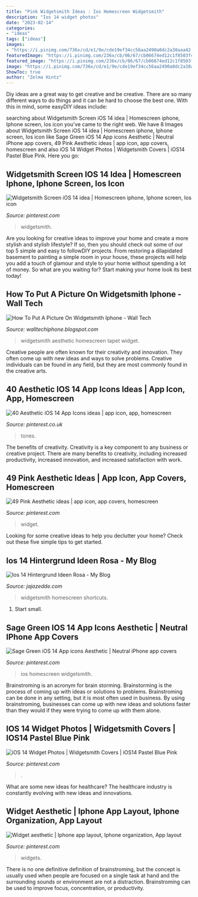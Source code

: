 ```yaml
---
title: "Pink Widgetsmith Ideas : Ios Homescreen Widgetsmith"
description: "Ios 14 widget photos"
date: "2023-02-14"
categories:
- "ideas"
tags: ["ideas"]
images:
- "https://i.pinimg.com/736x/cd/e1/9e/cde19ef34cc56aa2490a0dc2a38aaa42.jpg"
featuredImage: "https://i.pinimg.com/236x/cb/06/67/cb06674ed12c1f8503fcc686ba8b7d28.jpg"
featured_image: "https://i.pinimg.com/236x/cb/06/67/cb06674ed12c1f8503fcc686ba8b7d28.jpg"
image: "https://i.pinimg.com/736x/cd/e1/9e/cde19ef34cc56aa2490a0dc2a38aaa42.jpg"
ShowToc: true
author: "Zelma Hintz"
---
```



Diy ideas are a great way to get creative and be creative. There are so many different ways to do things and it can be hard to choose the best one. With this in mind, some easyDIY ideas include:

	

		
searching about Widgetsmith Screen iOS 14 idea | Homescreen iphone, Iphone screen, Ios icon you've came to the right web. We have 8 Images about Widgetsmith Screen iOS 14 idea | Homescreen iphone, Iphone screen, Ios icon like Sage Green iOS 14 App icons Aesthetic | Neutral iPhone app covers, 49 Pink Aesthetic ideas | app icon, app covers, homescreen and also iOS 14 Widget Photos | Widgetsmith Covers | iOS14 Pastel Blue Pink. Here you go:
		
    
## Widgetsmith Screen IOS 14 Idea | Homescreen Iphone, Iphone Screen, Ios Icon

<img loading=lazy src="https://i.pinimg.com/originals/22/13/d0/2213d0d09dd9169fa0c596ae9542a60a.jpg" onerror="this.onerror=null;this.src='https://tse3.mm.bing.net/th?id=OIP.FkjM12pWC5S-d2Fwj2bJlQHaNK&amp;pid=15.1';" alt="Widgetsmith Screen iOS 14 idea | Homescreen iphone, Iphone screen, Ios icon">

_Source: pinterest.com_

>widgetsmith. 

	

Are you looking for creative ideas to improve your home and create a more stylish and stylish lifestyle? If so, then you should check out some of our top 5 simple and easy to followDIY projects. From restoring a dilapidated basement to painting a simple room in your house, these projects will help you add a touch of glamour and style to your home without spending a lot of money. So what are you waiting for? Start making your home look its best today!

    
## How To Put A Picture On Widgetsmith Iphone - Wall Tech

<img loading=lazy src="https://i.pinimg.com/736x/0c/9d/55/0c9d55a450cf1dcf9d8d2d4de6f19014.jpg" onerror="this.onerror=null;this.src='https://tse2.mm.bing.net/th?id=OIP.lC4cF0y9v3VCfogScW2tXgHaMu&amp;pid=15.1';" alt="How To Put A Picture On Widgetsmith Iphone - Wall Tech">

_Source: walltechiphone.blogspot.com_

>widgetsmith aesthetic homescreen tapet widget. 

	

Creative people are often known for their creativity and innovation. They often come up with new ideas and ways to solve problems. Creative individuals can be found in any field, but they are most commonly found in the creative arts.

    
## 40 Aesthetic IOS 14 App Icons Ideas | App Icon, App, Homescreen

<img loading=lazy src="https://i.pinimg.com/236x/cb/06/67/cb06674ed12c1f8503fcc686ba8b7d28.jpg" onerror="this.onerror=null;this.src='https://tse1.mm.bing.net/th?id=OIP.O8tYFPoDbzd99O-wiFdj8gAAAA&amp;pid=15.1';" alt="40 Aesthetic iOS 14 App Icons ideas | app icon, app, homescreen">

_Source: pinterest.co.uk_

>tones. 

	

The benefits of creativity.
Creativity is a key component to any business or creative project. There are many benefits to creativity, including increased productivity, increased innovation, and increased satisfaction with work.

    
## 49 Pink Aesthetic Ideas | App Icon, App Covers, Homescreen

<img loading=lazy src="https://i.pinimg.com/236x/a3/6d/73/a36d73c36776b7300a1f26f92c4046a4.jpg" onerror="this.onerror=null;this.src='https://tse4.mm.bing.net/th?id=OIP.zJmgNmImJ6t1Rms01UeMHwAAAA&amp;pid=15.1';" alt="49 Pink Aesthetic ideas | app icon, app covers, homescreen">

_Source: pinterest.com_

>widget. 

	

Looking for some creative ideas to help you declutter your home? Check out these five simple tips to get started.

    
## Ios 14 Hintergrund Ideen Rosa - My Blog

<img loading=lazy src="https://i.pinimg.com/originals/1c/af/07/1caf07d7b91afb35aa4c4f5292f0e6d5.jpg" onerror="this.onerror=null;this.src='https://tse2.mm.bing.net/th?id=OIP.A_CX-QOX9NWY8IM70tF3hgHaM4&amp;pid=15.1';" alt="Ios 14 Hintergrund Ideen Rosa - My Blog">

_Source: jajazedde.com_

>widgetsmith homescreen shortcuts. 

	

1. Start small.

    
## Sage Green IOS 14 App Icons Aesthetic | Neutral IPhone App Covers

<img loading=lazy src="https://i.pinimg.com/736x/eb/3a/22/eb3a222ceb9849a8b49c44f778745eb8.jpg" onerror="this.onerror=null;this.src='https://tse1.mm.bing.net/th?id=OIP.P8BaDatGl45YW4afDeKV-wHaPC&amp;pid=15.1';" alt="Sage Green iOS 14 App icons Aesthetic | Neutral iPhone app covers">

_Source: pinterest.com_

>ios homescreen widgetsmith. 

	

Brainstroming is an acronym for brain storming. Brainstorming is the process of coming up with ideas or solutions to problems. Brainstroming can be done in any setting, but it is most often used in business. By using brainstroming, businesses can come up with new ideas and solutions faster than they would if they were trying to come up with them alone.

    
## IOS 14 Widget Photos | Widgetsmith Covers | IOS14 Pastel Blue Pink

<img loading=lazy src="https://i.pinimg.com/736x/cd/e1/9e/cde19ef34cc56aa2490a0dc2a38aaa42.jpg" onerror="this.onerror=null;this.src='https://tse1.mm.bing.net/th?id=OIP.MWhi-7gscB_96U63Wg6D4AHaM1&amp;pid=15.1';" alt="iOS 14 Widget Photos | Widgetsmith Covers | iOS14 Pastel Blue Pink">

_Source: pinterest.com_

>. 

	

What are some new ideas for healthcare?
The healthcare industry is constantly evolving with new ideas and innovations.

    
## Widget Aesthetic | Iphone App Layout, Iphone Organization, App Layout

<img loading=lazy src="https://i.pinimg.com/originals/05/38/5e/05385e2460bd494d7d3035527d15ecd9.jpg" onerror="this.onerror=null;this.src='https://tse1.mm.bing.net/th?id=OIP.7sBbJcxPRfT_GO8Xnmf_UgHaMq&amp;pid=15.1';" alt="Widget aesthetic | Iphone app layout, Iphone organization, App layout">

_Source: pinterest.com_

>widgets. 

	

There is no one definitive definition of brainstroming, but the concept is usually used when people are focused on a single task at hand and the surrounding sounds or environment are not a distraction. Brainstroming can be used to improve focus, concentration, or productivity.

